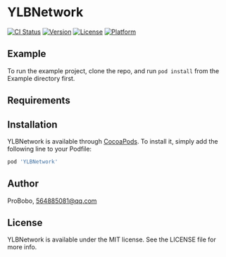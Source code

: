 # YLBNetwork

[![CI Status](https://img.shields.io/travis/ProBobo/YLBNetwork.svg?style=flat)](https://travis-ci.org/ProBobo/YLBNetwork)
[![Version](https://img.shields.io/cocoapods/v/YLBNetwork.svg?style=flat)](https://cocoapods.org/pods/YLBNetwork)
[![License](https://img.shields.io/cocoapods/l/YLBNetwork.svg?style=flat)](https://cocoapods.org/pods/YLBNetwork)
[![Platform](https://img.shields.io/cocoapods/p/YLBNetwork.svg?style=flat)](https://cocoapods.org/pods/YLBNetwork)

## Example

To run the example project, clone the repo, and run `pod install` from the Example directory first.

## Requirements

## Installation

YLBNetwork is available through [CocoaPods](https://cocoapods.org). To install
it, simply add the following line to your Podfile:

```ruby
pod 'YLBNetwork'
```

## Author

ProBobo, 564885081@qq.com

## License

YLBNetwork is available under the MIT license. See the LICENSE file for more info.

